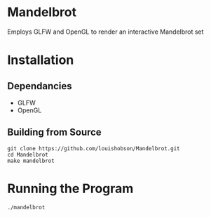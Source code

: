 # Mandelbrot #

Employs GLFW and OpenGL to render an interactive Mandelbrot set

# Installation #

## Dependancies ##

* GLFW
* OpenGL

## Building from Source ##

```
git clone https://github.com/louishobson/Mandelbrot.git
cd Mandelbrot
make mandelbrot
```

# Running the Program #

`./mandelbrot`

